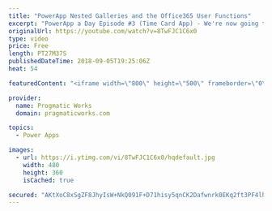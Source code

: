```yaml
---
title: "PowerApp Nested Galleries and the Office365 User Functions"
excerpt: "PowerApp a Day Episode #3 (Time Card App) - We're now going to build an application from scratch using PowerApps to allow people to enter their time. You'll learn how to use nested galleries and integrate with the Office365 Functions to capture the user's email address.  Power Platform and PowerApps"
originalUrl: https://youtube.com/watch?v=8TwFJC1C6x0
type: video
price: Free
length: PT27M37S
publishedDateTime: 2018-09-05T19:25:06Z
heat: 54

featuredContent: "<iframe width=\"800\" height=\"500\" frameborder=\"0\" src=\"https://www.youtube.com/embed/8TwFJC1C6x0\" allow=\"accelerometer; autoplay; encrypted-media; gyroscope; picture-in-picture\" allowfullscreen></iframe>"

provider:
  name: Progmatic Works
  domain: pragmaticworks.com

topics:
  - Power Apps

images:
  - url: https://i.ytimg.com/vi/8TwFJC1C6x0/hqdefault.jpg
    width: 480
    height: 360
    isCached: true

secured: "AKtXoC8xSgZF8JhyIsW+NkQ091F+D71hisy5qnCK2Dafwnrk0EKq2ft3PF4lhMzKD990I6jh2bFjBewya6BhuMycdFCnM5OTRevNHO+jRQPT4cenkqtE1YUVYHrL7A1c6BB4lNY7hsYTFjUe4wKRj4q/Q8HxMIcncbqQKi5S3zQ5TYzUg7aAPAHohqsJaNItLwfi9oyMVkAV9cDuNWJ3B0pIFcBNc7kMDXcn5p26idB1VjEFnA/7jROz091BcxPXhuA5NIiFaAeWiYb71YWfxrVUUWxyM92HfrpsVh8R1UAEhPiHDm7zrOUMTdSiTe4Nl4vDJOx7gZKwZeGPSiSQa3eCDWhMUu3AumDXHHlSnniBgkWT26dWhLcFSqqTNCdVWM5gT5K0e/day8OYOmVPHTfHlLBsWneYxIGea7CTRx0=;mjb16SaXpEvb/VLcTEjh7A=="
---
```



